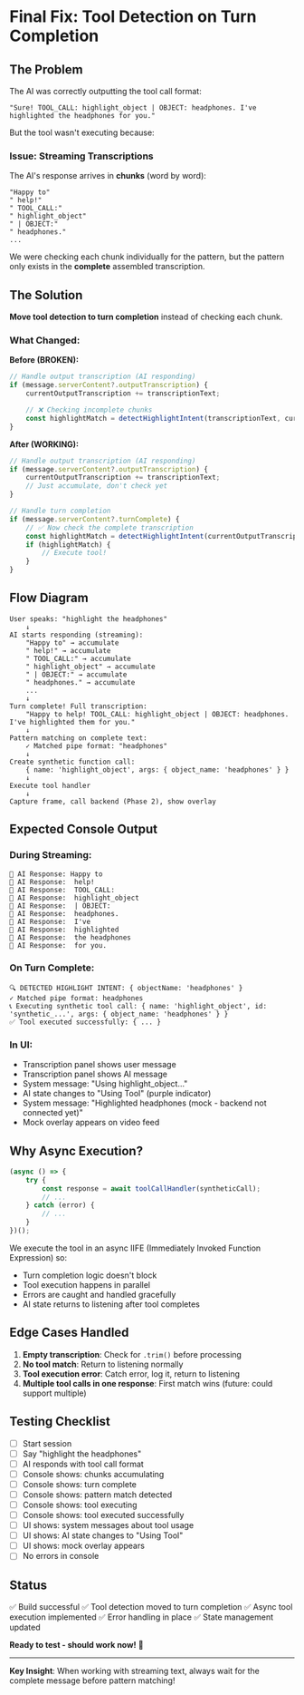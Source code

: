 # Final Fix: Tool Detection on Turn Completion

## The Problem

The AI was correctly outputting the tool call format:
```
"Sure! TOOL_CALL: highlight_object | OBJECT: headphones. I've highlighted the headphones for you."
```

But the tool wasn't executing because:

### Issue: Streaming Transcriptions
The AI's response arrives in **chunks** (word by word):
```
"Happy to"
" help!"
" TOOL_CALL:"
" highlight_object"
" | OBJECT:"
" headphones."
...
```

We were checking each chunk individually for the pattern, but the pattern only exists in the **complete** assembled transcription.

## The Solution

**Move tool detection to turn completion** instead of checking each chunk.

### What Changed:

**Before (BROKEN):**
```typescript
// Handle output transcription (AI responding)
if (message.serverContent?.outputTranscription) {
    currentOutputTranscription += transcriptionText;

    // ❌ Checking incomplete chunks
    const highlightMatch = detectHighlightIntent(transcriptionText, currentOutputTranscription);
}
```

**After (WORKING):**
```typescript
// Handle output transcription (AI responding)
if (message.serverContent?.outputTranscription) {
    currentOutputTranscription += transcriptionText;
    // Just accumulate, don't check yet
}

// Handle turn completion
if (message.serverContent?.turnComplete) {
    // ✅ Now check the complete transcription
    const highlightMatch = detectHighlightIntent(currentOutputTranscription, currentOutputTranscription);
    if (highlightMatch) {
        // Execute tool!
    }
}
```

## Flow Diagram

```
User speaks: "highlight the headphones"
    ↓
AI starts responding (streaming):
    "Happy to" → accumulate
    " help!" → accumulate
    " TOOL_CALL:" → accumulate
    " highlight_object" → accumulate
    " | OBJECT:" → accumulate
    " headphones." → accumulate
    ...
    ↓
Turn complete! Full transcription:
    "Happy to help! TOOL_CALL: highlight_object | OBJECT: headphones. I've highlighted them for you."
    ↓
Pattern matching on complete text:
    ✓ Matched pipe format: "headphones"
    ↓
Create synthetic function call:
    { name: 'highlight_object', args: { object_name: 'headphones' } }
    ↓
Execute tool handler
    ↓
Capture frame, call backend (Phase 2), show overlay
```

## Expected Console Output

### During Streaming:
```
🎤 AI Response: Happy to
🎤 AI Response:  help!
🎤 AI Response:  TOOL_CALL:
🎤 AI Response:  highlight_object
🎤 AI Response:  | OBJECT:
🎤 AI Response:  headphones.
🎤 AI Response:  I've
🎤 AI Response:  highlighted
🎤 AI Response:  the headphones
🎤 AI Response:  for you.
```

### On Turn Complete:
```
🔍 DETECTED HIGHLIGHT INTENT: { objectName: 'headphones' }
✓ Matched pipe format: headphones
📞 Executing synthetic tool call: { name: 'highlight_object', id: 'synthetic_...', args: { object_name: 'headphones' } }
✅ Tool executed successfully: { ... }
```

### In UI:
- Transcription panel shows user message
- Transcription panel shows AI message
- System message: "Using highlight_object..."
- AI state changes to "Using Tool" (purple indicator)
- System message: "Highlighted headphones (mock - backend not connected yet)"
- Mock overlay appears on video feed

## Why Async Execution?

```typescript
(async () => {
    try {
        const response = await toolCallHandler(syntheticCall);
        // ...
    } catch (error) {
        // ...
    }
})();
```

We execute the tool in an async IIFE (Immediately Invoked Function Expression) so:
- Turn completion logic doesn't block
- Tool execution happens in parallel
- Errors are caught and handled gracefully
- AI state returns to listening after tool completes

## Edge Cases Handled

1. **Empty transcription**: Check for `.trim()` before processing
2. **No tool match**: Return to listening normally
3. **Tool execution error**: Catch error, log it, return to listening
4. **Multiple tool calls in one response**: First match wins (future: could support multiple)

## Testing Checklist

- [ ] Start session
- [ ] Say "highlight the headphones"
- [ ] AI responds with tool call format
- [ ] Console shows: chunks accumulating
- [ ] Console shows: turn complete
- [ ] Console shows: pattern match detected
- [ ] Console shows: tool executing
- [ ] Console shows: tool executed successfully
- [ ] UI shows: system messages about tool usage
- [ ] UI shows: AI state changes to "Using Tool"
- [ ] UI shows: mock overlay appears
- [ ] No errors in console

## Status

✅ Build successful
✅ Tool detection moved to turn completion
✅ Async tool execution implemented
✅ Error handling in place
✅ State management updated

**Ready to test - should work now!** 🎉

---

**Key Insight**: When working with streaming text, always wait for the complete message before pattern matching!
